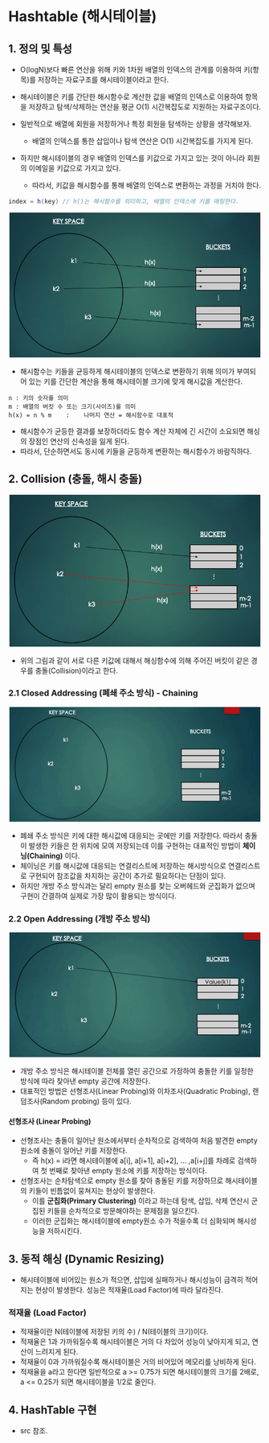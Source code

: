 # Hashtable (해시테이블)
## 1. 정의 및 특성
- O(logN)보다 빠른 연산을 위해 키와 1차원 배열의 인덱스의 관계를 이용하여 키(항목)를 저장하는 자료구조를 해시테이블이라고 한다.
- 해시테이블은 키를 간단한 해시함수로 계산한 값을 배열의 인덱스로 이용하여 항목을 저장하고 탐색/삭제하는 연산을 평균 O(1) 시간복잡도로 지원하는 자료구조이다.

- 일반적으로 배열에 회원을 저장하거나 특정 회원을 탐색하는 상황을 생각해보자.
  - 배열의 인덱스를 통한 삽입이나 탐색 연산은 O(1) 시간복잡도를 가지게 된다.
- 하지만 해시테이블의 경우 배열의 인덱스를 키값으로 가지고 있는 것이 아니라 회원의 이메일을 키값으로 가지고 있다.
  - 따라서, 키값을 해시함수를 통해 배열의 인덱스로 변환하는 과정을 거치야 한다.

```java
index = h(key) // h()는 해시함수를 의미하고, 배열의 인덱스에 키를 매핑한다.
```

<p align="center"><img src="./images/hash_table_hash_function.png" width="500"></p>

- 해시함수는 키들을 균등하게 해시테이블의 인덱스로 변환하기 위해 의미가 부여되어 있는 키를 간단한 계산을 통해 해시테이블 크기에 맞게 해시값을 계산한다.
```
n : 키의 숫자를 의미
m : 배열의 버킷 수 또는 크기(사이즈)를 의미
h(x) = n % m    :    나머지 연산 = 해시함수로 대표적
```
- 해시함수가 균등한 결과를 보장하더라도 함수 계산 자체에 긴 시간이 소요되면 해싱의 장점인 연산의 신속성을 잃게 된다.
- 따라서, 단순하면서도 동시에 키들을 균등하게 변환하는 해시함수가 바람직하다.

## 2. Collision (충돌, 해시 충돌)
<p align="center"><img src="./images/hash_table_collision.png" width="500"></p>

- 위의 그림과 같이 서로 다른 키값에 대해서 해싱함수에 의해 주어진 버킷이 같은 경우를 충돌(Collision)이라고 한다.

### 2.1 Closed Addressing (폐쇄 주소 방식) - Chaining
<p align="center"><img src="./images/hash_table_collision_chaining.gif" width="500"></p>

- 폐쇄 주소 방식은 키에 대한 해시값에 대응되는 곳에만 키를 저장한다. 따라서 충돌이 발생한 키들은 한 위치에 모여 저장되는데 이를 구현하는 대표적인 방법이 __체이닝(Chaining)__ 이다.
- 체이닝은 키를 해시값에 대응되는 연결리스트에 저장하는 해시방식으로 연결리스트로 구현되어 참조값을 차지하는 공간이 추가로 필요하다는 단점이 있다.
- 하지만 개방 주소 방식과는 달리 empty 원소를 찾는 오버헤드와 군집화가 없으며 구현이 간결하여 실제로 가장 많이 활용되는 방식이다.

### 2.2 Open Addressing (개방 주소 방식)
<p align="center"><img src="./images/hash_table_collision_linear_probing.gif" width="500"></p>

- 개방 주소 방식은 해시테이블 전체를 열린 공간으로 가정하여 충돌한 키를 일정한 방식에 따라 찾아낸 empty 공간에 저장한다.
- 대표적인 방법은 선형조사(Linear Probing)와 이차조사(Quadratic Probing), 랜덤조사(Random probing) 등이 있다.

#### 선형조사 (Linear Probing)
- 선형조사는 충돌이 일어난 원소에서부터 순차적으로 검색하여 처음 발견한 empty 원소에 충돌이 일어난 키를 저장한다.
  - 즉 h(x) = i라면 해시테이블에 a[i], a[i+1], a[i+2], ... ,a[i+j]를 차례로 검색하여 첫 번째로 찾아낸 empty 원소에 키를 저장하는 방식이다.
- 선형조사는 순차탐색으로 empty 원소를 찾아 충돌된 키를 저장하므로 해시테이블의 키들이 빈틈없이 뭉쳐지는 현상이 발생한다.
  - 이를 __군칩화(Primary Clustering)__ 이라고 하는데 탐색, 삽입, 삭제 연산시 군집된 키들을 순차적으로 방문해야하는 문제점을 일으킨다.
  - 이러한 군집화는 해시테이블에 empty원소 수가 적을수록 더 심화되며 해시성능을 저하시킨다.


## 3. 동적 해싱 (Dynamic Resizing)
- 해시테이블에 비어있는 원소가 적으면, 삽입에 실패하거나 해시성능이 급격히 적어지는 현상이 발생한다. 성능은 적재율(Load Factor)에 따라 달라진다.

### 적재율 (Load Factor)
- 적재율이란 N(테이블에 저장된 키의 수) / N(테이블의 크기)이다.
- 적재율은 1과 가까워질수록 해시테이블은 거의 다 차있어 성능이 낮아지게 되고, 연산이 느려지게 된다.
- 적재율이 0과 가까워질수록 해시테이블은 거의 비어있어 메모리를 낭비하게 된다.
- 적재율을 a라고 한다면 일반적으로 a >= 0.75가 되면 해시테이블의 크기를 2배로, a <= 0.25가 되면 해시테이블을 1/2로 줄인다.

## 4. HashTable 구현
- src 참조.

